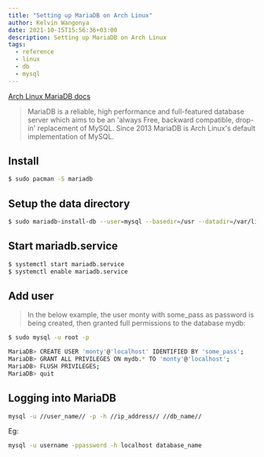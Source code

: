 ```yaml
---
title: "Setting up MariaDB on Arch Linux"
author: Kelvin Wangonya
date: 2021-10-15T15:56:36+03:00
description: Setting up MariaDB on Arch Linux
tags:
  - reference
  - linux
  - db
  - mysql
---
```


[Arch Linux MariaDB docs](https://wiki.archlinux.org/title/MariaDB)

> MariaDB is a reliable, high performance and full-featured database server which aims to be an 'always Free, backward compatible, drop-in' replacement of MySQL. Since 2013 MariaDB is Arch Linux's default implementation of MySQL.

## Install

```sh
$ sudo pacman -S mariadb
```

## Setup the data directory

```sh
$ sudo mariadb-install-db --user=mysql --basedir=/usr --datadir=/var/lib/mysql
```

## Start mariadb.service

```sh
$ systemctl start mariadb.service
$ systemctl enable mariadb.service
```

## Add user

> In the below example, the user monty with some_pass as password is being created, then granted full permissions to the database mydb:

```sh
$ sudo mysql -u root -p

MariaDB> CREATE USER 'monty'@'localhost' IDENTIFIED BY 'some_pass';
MariaDB> GRANT ALL PRIVILEGES ON mydb.* TO 'monty'@'localhost';
MariaDB> FLUSH PRIVILEGES;
MariaDB> quit
```

## Logging into MariaDB

```sh
mysql -u //user_name// -p -h //ip_address// //db_name//
```

Eg:

```sh
mysql -u username -ppassword -h localhost database_name
```
